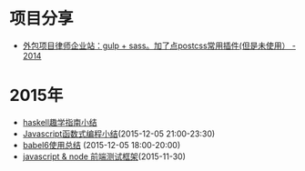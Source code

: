 # 项目分享

- [外包项目律师企业站：gulp + sass。加了点postcss常用插件(但是未使用） - 2014](https://github.com/sean-mo/proceedings)

# 2015年

- [haskell趣学指南小结](https://github.com/sean-mo/docs/blob/master/haskell_study.md)
- [Javascript函数式编程小结](https://github.com/sean-mo/docs/blob/master/FP%20Javscript%20Study.md)(2015-12-05 21:00-23:30)
- [babel6使用总结](https://github.com/sean-mo/docs/blob/master/%E4%BD%BF%E7%94%A8Babel6%E6%80%BB%E7%BB%93.md) (2015-12-05 18:00-20:00)
- [javascript & node 前端测试框架](https://github.com/sean-mo/docs/blob/master/Javascript%20%26%20Node%20Tests%20Framework.md)(2015-11-30)